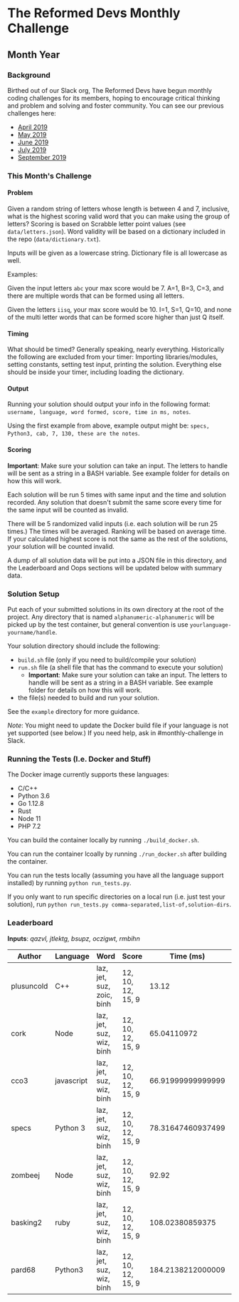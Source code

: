 # The Reformed Devs Monthly Challenge

## Month Year

### Background

Birthed out of our Slack org, The Reformed Devs have begun monthly coding challenges for its members, hoping to encourage critical thinking and problem and solving and foster community. You can see our previous challenges here:

* [April 2019](https://github.com/plusuncold/longest-word-test)
* [May 2019](https://github.com/plusuncold/rainfall-calc-challenge)
* [June 2019](https://github.com/ReformedDevs/challenge-2019-06)
* [July 2019](https://github.com/ReformedDevs/challenge-2019-07)
* [September 2019](https://github.com/ReformedDevs/challenge-2019-09)

### This Month's Challenge

#### Problem

Given a random string of letters whose length is between 4 and 7, inclusive, what is the highest scoring valid word that you can make using the group of letters? Scoring is based on Scrabble letter point values (see `data/letters.json`). Word validity will be based on a dictionary included in the repo (`data/dictionary.txt`).

Inputs will be given as a lowercase string. Dictionary file is all lowercase as well.

Examples:

Given the input letters `abc` your max score would be 7. A=1, B=3, C=3, and there are multiple words that can be formed using all letters.

Given the letters `iisq`, your max score would be 10. I=1, S=1, Q=10, and none of the multi letter words that can be formed score higher than just Q itself.

#### Timing

What should be timed? Generally speaking, nearly everything. Historically the following are excluded from your timer: Importing libraries/modules, setting constants, setting test input, printing the solution. Everything else should be inside your timer, including loading the dictionary.

#### Output

Running your solution should output your info in the following format: `username, language, word formed, score, time in ms, notes`.

Using the first example from above, example output might be: `specs, Python3, cab, 7, 130, these are the notes`.

#### Scoring

**Important**: Make sure your solution can take an input. The letters to handle will be sent as a string in a BASH variable. See example folder for details on how this will work.

Each solution will be run 5 times with same input and the time and solution recorded. Any solution that doesn't submit the same score every time for the same input will be counted as invalid.

There will be 5 randomized valid inputs (i.e. each solution will be run 25 times.) The times will be averaged. Ranking will be based on average time. If your calculated highest score is not the same as the rest of the solutions, your solution will be counted invalid.

A dump of all solution data will be put into a JSON file in this directory, and the Leaderboard and Oops sections will be updated below with summary data.

### Solution Setup

Put each of your submitted solutions in its own directory at the root of the project. Any directory that is named `alphanumeric-alphanumeric` will be picked up by the test container, but general convention is use `yourlanguage-yourname/handle`.

Your solution directory should include the following:

* `build.sh` file (only if you need to build/compile your solution)
* `run.sh` file (a shell file that has the command to execute your solution)
  * **Important**: Make sure your solution can take an input. The letters to handle will be sent as a string in a BASH variable. See example folder for details on how this will work.
* the file(s) needed to build and run your solution.

See the `example` directory for more guidance.

*Note*: You might need to update the Docker build file if your language is not yet supported (see below.) If you need help, ask in #monthly-challenge in Slack.

### Running the Tests (I.e. Docker and Stuff)

The Docker image currently supports these languages:

* C/C++
* Python 3.6
* Go 1.12.8
* Rust
* Node 11
* PHP 7.2

You can build the container locally by running `./build_docker.sh`.

You can run the container lcoally by running `./run_docker.sh` after building the container.

You can run the tests locally (assuming you have all the language support installed) by running `python run_tests.py`.

If you only want to run specific directories on a local run (i.e. just test your solution), run `python run_tests.py comma-separated,list-of,solution-dirs`.

### Leaderboard

__Inputs__: _qazvl, jtlektg, bsupz, oczigwt, rmbihn_

Author | Language | Word | Score | Time (ms) | Notes
--- | --- | --- | --- | --- | ---
plusuncold | C++ | laz, jet, suz, zoic, binh | 12, 10, 12, 15, 9 | 13.12 | 
cork | Node | laz, jet, suz, wiz, binh | 12, 10, 12, 15, 9 | 65.04110972 | initial run - no optimizations
cco3 | javascript | laz, jet, suz, wiz, binh | 12, 10, 12, 15, 9 | 66.91999999999999 | sparse arrays
specs | Python 3 | laz, jet, suz, wiz, binh | 12, 10, 12, 15, 9 | 78.31647460937499 | strolling down the yeet
zombeej | Node | laz, jet, suz, wiz, binh | 12, 10, 12, 15, 9 | 92.92 | hoooo doggy
basking2 | ruby | laz, jet, suz, wiz, binh | 12, 10, 12, 15, 9 | 108.02380859375 | ARG: ["qazvl"]
pard68 | Python3 | laz, jet, suz, wiz, binh | 12, 10, 12, 15, 9 | 184.2138212000009 | gotta eat your yeeties!

